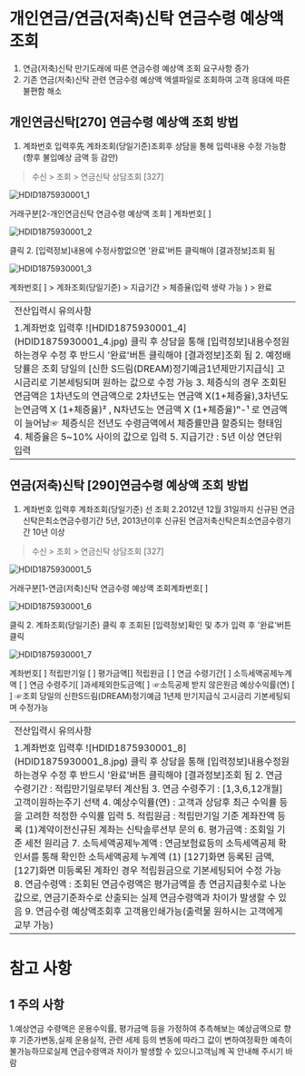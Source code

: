 # 개인연금/연금(저축)신탁 연금수령 예상액 조회
1. 연금(저축)신탁 만기도래에 따른 연금수령 예상액 조회 요구사항 증가
2. 기존 연금(저축)신탁 관련 연금수령 예상액 엑셀파일로 조회하여 고객 응대에 따른 불편함 해소
## 개인연금신탁[270] 연금수령 예상액 조회 방법
1. 계좌번호 입력후先
계좌조회(당일기준)조회후
상담을 통해 입력내용 수정 가능함 (향후 불입예상 금액 등 감안)
> 수신 > 조회 > 연금신탁 상담조회 [327]

![HDID1875930001_1](HDID1875930001_1.jpg)

거래구분[2-개인연금신탁 연금수령 예상액 조회 ]
계좌번호[ ]

![HDID1875930001_2](HDID1875930001_2.jpg)

클릭
2. [입력정보]내용에 수정사항없으면 '완료'버튼 클릭해야 [결과정보]조회 됨

![HDID1875930001_3](HDID1875930001_3.jpg)

계좌번호[ ] > 계좌조회(당일기준) > 지급기간 > 체증율(입력 생략 가능 ) > 완료

<table><tbody><tr>
<td>
전산입력시 유의사항</td></tr><tr>
<td>1.계좌번호 입력후
![HDID1875930001_4](HDID1875930001_4.jpg)
클릭 후 상담을 통해 [입력정보]내용수정원하는경우
수정 후 반드시 '완료'버튼 클릭해야 [결과정보]조회 됨
2. 예정배당률은 조회 당일의 [신한 S드림(DREAM)정기예금1년제만기지급식] 고시금리로 기본세팅되며 원하는 값으로 수정 가능
3. 체증식의 경우 조회된 연금액은 1차년도의 연금액으로 2차년도는 연금액 X(1+체증율),3차년도는연금액 X (1+체증율)² , N차년도는 연금액 X (1+체증율)ⁿ-¹ 로 연금액이 늘어남☞ 체증식은 전년도 수령금액에서 체증률만큼 할증되는 형태임
4. 체증율은 5~10% 사이의 값으로 입력
5. 지급기간 : 5년 이상 연단위 입력</td></tr></tbody>
</table>


## 연금(저축)신탁 [290]연금수령 예상액 조회 방법
1. 계좌번호 입력후 계좌조회(당일기준) 선 조회
2.2012년 12월 31일까지 신규된 연금신탁은최소연금수령기간 5년, 2013년이후 신규된 연금저축신탁은최소연금수령기간 10년 이상
> 수신 > 조회 > 연금신탁 상담조회 [327]

![HDID1875930001_5](HDID1875930001_5.jpg)

거래구분[1-연금(저축)신탁 연금수령 예상액 조회계좌번호[ ]

![HDID1875930001_6](HDID1875930001_6.jpg)

클릭
2. 계좌조회(당일기준) 클릭 후 조회된 [입력정보]확인 및 추가 입력 후 '완료'버튼 클릭

![HDID1875930001_7](HDID1875930001_7.jpg)

계좌번호[ ]
적립만기일 [ ] 평가금액[]
적립원금 [ ] 연금 수령기간[ ]
소득세액공제누계액 [ ] 연금 수령주기[ ]과세제외한도금액[ ]
☞소득공제 받지 않은원금
예상수익률(연) [ ] ☞조회 당일의 신한S드림(DREAM)정기예금
1년제 만기지급식 고시금리 기본세팅되며 수정가능

<table><tbody><tr>
<td>
전산입력시 유의사항</td></tr><tr>
<td>1.계좌번호 입력후
![HDID1875930001_8](HDID1875930001_8.jpg)
클릭 후 상담을 통해 [입력정보]내용수정원하는경우 수정 후 반드시 '완료'버튼 클릭해야 [결과정보]조회 됨
2. 연금 수령기간 : 적립만기일로부터 계산됨
3. 연금 수령주기 : [1,3,6,12개월]고객이원하는주기 선택
4. 예상수익률(연) : 고객과 상담후 최근 수익률 등을 고려한 적정한 수익률 입력
5. 적립원금 : 적립만기일 기준 계좌잔액 등록
(1)계약이전신규된 계좌는 신탁솔루션부 문의
6. 평가금액 : 조회일 기준 세전 원리금
7. 소득세액공제누계액 : 연금보험료등의 소득세액공제 확인서를 통해 확인한 소득세액공제 누계액
(1) [127]화면 등록된 금액, [127]화면 미등록된 계좌인 경우 적립원금으로 기본세팅되어 수정 가능
8. 연금수령액 : 조회된 연금수령액은 평가금액을 총 연금지급횟수로 나눈 값으로, 연금기준좌수로 산출되는 실제 연금수령액과 차이가 발생할 수 있음
9. 연금수령 예상액조회후 고객용인쇄가능(출력물 원하시는 고객에게 교부 가능)</td></tr></tbody>
</table>


# 참고 사항
## 1 주의 사항
1.예상연금 수령액은 운용수익률, 평가금액 등을 가정하여 추측해보는 예상금액으로 향후 기준가변동,실제 운용실적, 관련 세제 등의 변동에 따라그 값이 변하여정확한 예측이 불가능하므로실제 연금수령액과 차이가 발생할 수 있으니고객님께 꼭 안내해 주시기 바람

